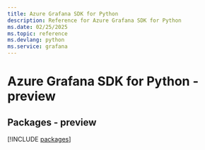 ```yaml
---
title: Azure Grafana SDK for Python
description: Reference for Azure Grafana SDK for Python
ms.date: 02/25/2025
ms.topic: reference
ms.devlang: python
ms.service: grafana
---
```

# Azure Grafana SDK for Python - preview
## Packages - preview
[!INCLUDE [packages](grafana-index.md)]